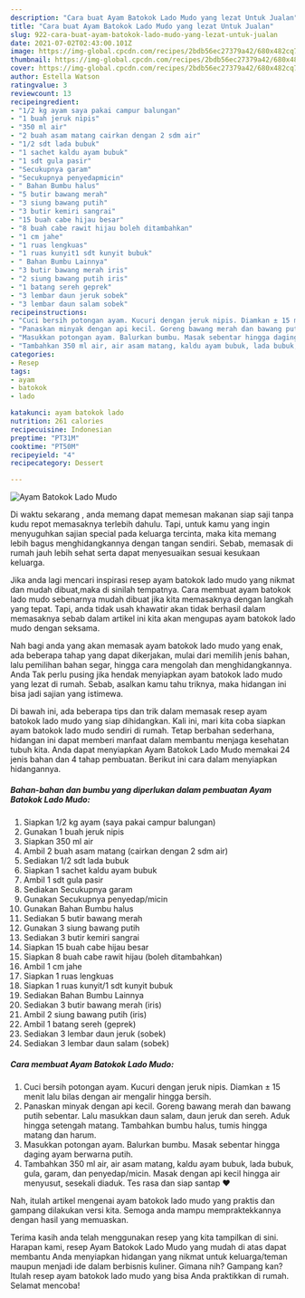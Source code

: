 ```yaml
---
description: "Cara buat Ayam Batokok Lado Mudo yang lezat Untuk Jualan"
title: "Cara buat Ayam Batokok Lado Mudo yang lezat Untuk Jualan"
slug: 922-cara-buat-ayam-batokok-lado-mudo-yang-lezat-untuk-jualan
date: 2021-07-02T02:43:00.101Z
image: https://img-global.cpcdn.com/recipes/2bdb56ec27379a42/680x482cq70/ayam-batokok-lado-mudo-foto-resep-utama.jpg
thumbnail: https://img-global.cpcdn.com/recipes/2bdb56ec27379a42/680x482cq70/ayam-batokok-lado-mudo-foto-resep-utama.jpg
cover: https://img-global.cpcdn.com/recipes/2bdb56ec27379a42/680x482cq70/ayam-batokok-lado-mudo-foto-resep-utama.jpg
author: Estella Watson
ratingvalue: 3
reviewcount: 13
recipeingredient:
- "1/2 kg ayam saya pakai campur balungan"
- "1 buah jeruk nipis"
- "350 ml air"
- "2 buah asam matang cairkan dengan 2 sdm air"
- "1/2 sdt lada bubuk"
- "1 sachet kaldu ayam bubuk"
- "1 sdt gula pasir"
- "Secukupnya garam"
- "Secukupnya penyedapmicin"
- " Bahan Bumbu halus"
- "5 butir bawang merah"
- "3 siung bawang putih"
- "3 butir kemiri sangrai"
- "15 buah cabe hijau besar"
- "8 buah cabe rawit hijau boleh ditambahkan"
- "1 cm jahe"
- "1 ruas lengkuas"
- "1 ruas kunyit1 sdt kunyit bubuk"
- " Bahan Bumbu Lainnya"
- "3 butir bawang merah iris"
- "2 siung bawang putih iris"
- "1 batang sereh geprek"
- "3 lembar daun jeruk sobek"
- "3 lembar daun salam sobek"
recipeinstructions:
- "Cuci bersih potongan ayam. Kucuri dengan jeruk nipis. Diamkan ± 15 menit lalu bilas dengan air mengalir hingga bersih."
- "Panaskan minyak dengan api kecil. Goreng bawang merah dan bawang putih sebentar. Lalu masukkan daun salam, daun jeruk dan sereh. Aduk hingga setengah matang. Tambahkan bumbu halus, tumis hingga matang dan harum."
- "Masukkan potongan ayam. Balurkan bumbu. Masak sebentar hingga daging ayam berwarna putih."
- "Tambahkan 350 ml air, air asam matang, kaldu ayam bubuk, lada bubuk, gula, garam, dan penyedap/micin. Masak dengan api kecil hingga air menyusut, sesekali diaduk. Tes rasa dan siap santap ❤"
categories:
- Resep
tags:
- ayam
- batokok
- lado

katakunci: ayam batokok lado 
nutrition: 261 calories
recipecuisine: Indonesian
preptime: "PT31M"
cooktime: "PT50M"
recipeyield: "4"
recipecategory: Dessert

---
```



![Ayam Batokok Lado Mudo](https://img-global.cpcdn.com/recipes/2bdb56ec27379a42/680x482cq70/ayam-batokok-lado-mudo-foto-resep-utama.jpg)

Di waktu  sekarang , anda memang dapat memesan makanan siap saji tanpa kudu repot memasaknya terlebih dahulu. Tapi, untuk kamu yang ingin menyuguhkan sajian special pada keluarga tercinta, maka kita memang lebih bagus menghidangkannya dengan tangan sendiri. Sebab, memasak di rumah jauh lebih sehat serta dapat menyesuaikan sesuai kesukaan keluarga.

Jika anda lagi mencari inspirasi resep ayam batokok lado mudo yang nikmat dan mudah dibuat,maka di sinilah tempatnya. Cara membuat ayam batokok lado mudo  sebenarnya mudah dibuat jika kita memasaknya dengan langkah yang tepat. Tapi, anda tidak usah khawatir akan tidak berhasil dalam memasaknya 
sebab dalam artikel ini kita akan mengupas ayam batokok lado mudo dengan seksama.  



Nah bagi anda yang akan memasak ayam batokok lado mudo yang enak, ada beberapa tahap yang dapat dikerjakan, mulai dari memilih jenis bahan, lalu pemilihan bahan segar, hingga cara mengolah dan menghidangkannya. Anda Tak perlu pusing jika hendak menyiapkan ayam batokok lado mudo yang lezat di rumah. Sebab, asalkan kamu  tahu triknya, maka hidangan ini bisa jadi sajian yang istimewa.

Di bawah ini, ada beberapa tips dan trik dalam memasak resep ayam batokok lado mudo yang siap dihidangkan. Kali ini, mari kita coba siapkan ayam batokok lado mudo sendiri di rumah. Tetap berbahan sederhana, hidangan ini dapat memberi manfaat dalam membantu menjaga kesehatan tubuh kita. Anda dapat menyiapkan Ayam Batokok Lado Mudo memakai 24 jenis bahan dan 4 tahap pembuatan. Berikut ini cara dalam menyiapkan hidangannya.

<!--inarticleads1-->

##### Bahan-bahan dan bumbu yang diperlukan dalam pembuatan Ayam Batokok Lado Mudo:

1. Siapkan 1/2 kg ayam (saya pakai campur balungan)
1. Gunakan 1 buah jeruk nipis
1. Siapkan 350 ml air
1. Ambil 2 buah asam matang (cairkan dengan 2 sdm air)
1. Sediakan 1/2 sdt lada bubuk
1. Siapkan 1 sachet kaldu ayam bubuk
1. Ambil 1 sdt gula pasir
1. Sediakan Secukupnya garam
1. Gunakan Secukupnya penyedap/micin
1. Gunakan  Bahan Bumbu halus
1. Sediakan 5 butir bawang merah
1. Gunakan 3 siung bawang putih
1. Sediakan 3 butir kemiri sangrai
1. Siapkan 15 buah cabe hijau besar
1. Siapkan 8 buah cabe rawit hijau (boleh ditambahkan)
1. Ambil 1 cm jahe
1. Siapkan 1 ruas lengkuas
1. Siapkan 1 ruas kunyit/1 sdt kunyit bubuk
1. Sediakan  Bahan Bumbu Lainnya
1. Sediakan 3 butir bawang merah (iris)
1. Ambil 2 siung bawang putih (iris)
1. Ambil 1 batang sereh (geprek)
1. Sediakan 3 lembar daun jeruk (sobek)
1. Sediakan 3 lembar daun salam (sobek)




<!--inarticleads2-->

##### Cara membuat Ayam Batokok Lado Mudo:

1. Cuci bersih potongan ayam. Kucuri dengan jeruk nipis. Diamkan ± 15 menit lalu bilas dengan air mengalir hingga bersih.
1. Panaskan minyak dengan api kecil. Goreng bawang merah dan bawang putih sebentar. Lalu masukkan daun salam, daun jeruk dan sereh. Aduk hingga setengah matang. Tambahkan bumbu halus, tumis hingga matang dan harum.
1. Masukkan potongan ayam. Balurkan bumbu. Masak sebentar hingga daging ayam berwarna putih.
1. Tambahkan 350 ml air, air asam matang, kaldu ayam bubuk, lada bubuk, gula, garam, dan penyedap/micin. Masak dengan api kecil hingga air menyusut, sesekali diaduk. Tes rasa dan siap santap ❤




Nah, itulah artikel mengenai  ayam batokok lado mudo  yang praktis dan gampang dilakukan versi kita. Semoga anda mampu mempraktekkannya dengan hasil yang memuaskan. 

Terima kasih anda telah menggunakan resep yang kita tampilkan di sini. Harapan kami, resep  Ayam Batokok Lado Mudo yang mudah di atas dapat membantu Anda menyiapkan hidangan yang nikmat untuk keluarga/teman maupun menjadi ide dalam berbisnis kuliner. Gimana nih? Gampang kan? Itulah resep ayam batokok lado mudo yang bisa Anda praktikkan di rumah. Selamat mencoba!

